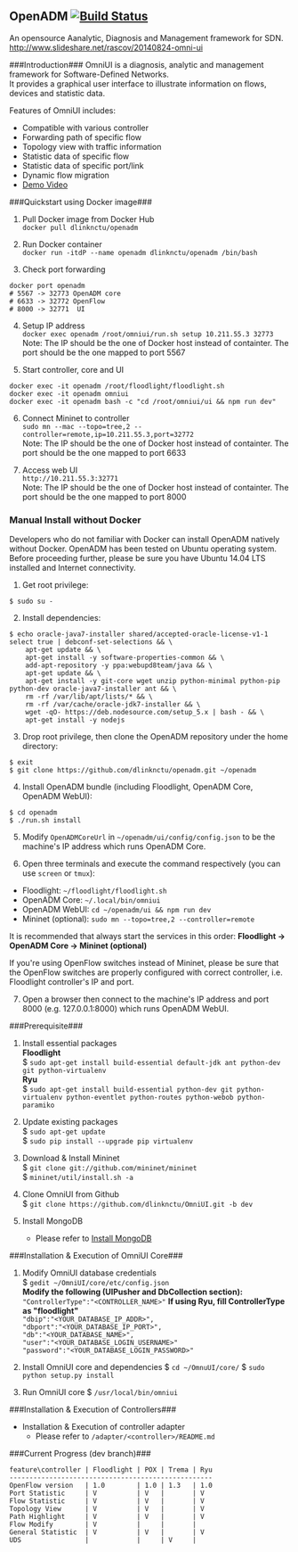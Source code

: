 OpenADM [![Build Status](https://travis-ci.org/dlinknctu/OpenADM.svg?branch=dev)](https://travis-ci.org/dlinknctu/OpenADM)
------
An opensource Aanalytic, Diagnosis and Management framework for SDN.
http://www.slideshare.net/rascov/20140824-omni-ui

###Introduction###
OmniUI is a diagnosis, analytic and management framework for Software-Defined Networks.  
It provides a graphical user interface to illustrate information on flows, devices and statistic data.  

Features of OmniUI includes:  
- Compatible with various controller
- Forwarding path of specific flow
- Topology view with traffic information
- Statistic data of specific flow
- Statistic data of specific port/link
- Dynamic flow migration
- [Demo Video](http://vimeo.com/mcchan/omniui)

###Quickstart using Docker image###
1. Pull Docker image from Docker Hub <br/>
  `docker pull dlinknctu/openadm`

2. Run Docker container <br/>
  `docker run -itdP --name openadm dlinknctu/openadm /bin/bash`

3. Check port forwarding <br/>
  ```
  docker port openadm
  # 5567 -> 32773 OpenADM core
  # 6633 -> 32772 OpenFlow
  # 8000 -> 32771  UI
  ```
4. Setup IP address <br/>
  `docker exec openadm /root/omniui/run.sh setup 10.211.55.3 32773` <br/>
  Note: The IP should be the one of Docker host instead of containter. The port should be the one mapped to port 5567

5. Start controller, core and UI <br/>
  ```
  docker exec -it openadm /root/floodlight/floodlight.sh
  docker exec -it openadm omniui
  docker exec -it openadm bash -c "cd /root/omniui/ui && npm run dev"
  ```

6. Connect Mininet to controller <br/>
  `sudo mn --mac --topo=tree,2 --controller=remote,ip=10.211.55.3,port=32772` <br/>
  Note: The IP should be the one of Docker host instead of containter. The port should be the one mapped to port 6633

7. Access web UI <br/>
  `http://10.211.55.3:32771` <br/>
  Note: The IP should be the one of Docker host instead of containter. The port should be the one mapped to port 8000

### Manual Install without Docker

Developers who do not familiar with Docker can install OpenADM natively without Docker. OpenADM has been tested on Ubuntu operating system. Before proceeding further, please be sure you have Ubuntu 14.04 LTS installed and Internet connectivity.

1. Get root privilege:

  ```
  $ sudo su -
  ```

2. Install dependencies:

  ```
  $ echo oracle-java7-installer shared/accepted-oracle-license-v1-1 select true | debconf-set-selections && \
      apt-get update && \
      apt-get install -y software-properties-common && \
      add-apt-repository -y ppa:webupd8team/java && \
      apt-get update && \
      apt-get install -y git-core wget unzip python-minimal python-pip python-dev oracle-java7-installer ant && \
      rm -rf /var/lib/apt/lists/* && \
      rm -rf /var/cache/oracle-jdk7-installer && \
      wget -qO- https://deb.nodesource.com/setup_5.x | bash - && \
      apt-get install -y nodejs
  ```

3. Drop root privilege, then clone the OpenADM repository under the home directory:

  ```
  $ exit
  $ git clone https://github.com/dlinknctu/openadm.git ~/openadm
  ```

4. Install OpenADM bundle (including Floodlight, OpenADM Core, OpenADM WebUI):

  ```
  $ cd openadm
  $ ./run.sh install
  ```

5. Modify `OpenADMCoreUrl` in `~/openadm/ui/config/config.json` to be the machine's IP address which runs OpenADM Core.

6. Open three terminals and execute the command respectively (you can use `screen` or `tmux`):

  * Floodlight: `~/floodlight/floodlight.sh`
  * OpenADM Core: `~/.local/bin/omniui`
  * OpenADM WebUI: `cd ~/openadm/ui && npm run dev`
  * Mininet (optional): `sudo mn --topo=tree,2 --controller=remote`

  It is recommended that always start the services in this order: **Floodlight -> OpenADM Core -> Mininet (optional)**

  If you're using OpenFlow switches instead of Mininet, please be sure that the OpenFlow switches are properly configured with correct controller, i.e. Floodlight controller's IP and port.

7. Open a browser then connect to the machine's IP address and port 8000 (e.g. 127.0.0.1:8000) which runs OpenADM WebUI.

###Prerequisite###
1. Install essential packages  
**Floodlight**  
$ `sudo apt-get install build-essential default-jdk ant python-dev git python-virtualenv`  
**Ryu**  
$ `sudo apt-get install build-essential python-dev git python-virtualenv python-eventlet python-routes python-webob python-paramiko`

2. Update existing packages  
$ `sudo apt-get update`  
$ `sudo pip install --upgrade pip virtualenv`  

3. Download & Install Mininet  
$ `git clone git://github.com/mininet/mininet`  
$ `mininet/util/install.sh -a`

4. Clone OmniUI from Github  
$ `git clone https://github.com/dlinknctu/OmniUI.git -b dev`

5. Install MongoDB  
    * Please refer to [Install MongoDB](http://docs.mongodb.org/manual/installation/)  

###Installation & Execution of OmniUI Core###
1. Modify OmniUI database credentials  
$ `gedit ~/OmniUI/core/etc/config.json`  
    **Modify the following (UIPusher and DbCollection section):**  
    `"ControllerType":"<CONTROLLER_NAME>"` **If using Ryu, fill ControllerType as "floodlight"**  
    `"dbip":"<YOUR_DATABASE_IP_ADDR>",`  
    `"dbport":"<YOUR_DATABASE_IP_PORT>",`  
    `"db":"<YOUR_DATABASE_NAME>",`  
    `"user":"<YOUR_DATABASE_LOGIN_USERNAME>"`  
    `"password":"<YOUR_DATABASE_LOGIN_PASSWORD>"`

2. Install OmniUI core and dependencies
$ `cd ~/OmnuUI/core/`
$ `sudo python setup.py install`

3. Run OmniUI core
$ `/usr/local/bin/omniui`

###Installation & Execution of Controllers###
- Installation & Execution of controller adapter  
    * Please refer to `/adapter/<controller>/README.md`

###Current Progress (dev branch)###
```
feature\controller | Floodlight | POX | Trema | Ryu
---------------------------------------------------
OpenFlow version   | 1.0        | 1.0 | 1.3   | 1.0
Port Statistic     | V          | V   |       | V
Flow Statistic     | V          | V   |       | V
Topology View      | V          | V   |       | V
Path Highlight     | V          | V   |       | V
Flow Modify        | V          |     |       |
General Statistic  | V          | V   |       | V
UDS                |            |     | V     | 
```

